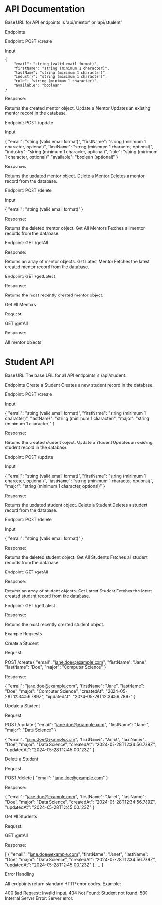 # API Documentation

Base URL for API endpoints is 'api/mentor' or 'api/student'

Endpoints

Endpoint: POST /create

Input:

    {
        "email": "string (valid email format)",
        "firstName": "string (minimum 1 character)",
        "lastName": "string (minimum 1 character)",
        "industry": "string (minimum 1 character)",
        "role": "string (minimum 1 character)",
        "available": "boolean"
    }

Response:

Returns the created mentor object.
Update a Mentor
Updates an existing mentor record in the database.

Endpoint: POST /update

Input:

{
    "email": "string (valid email format)",
    "firstName": "string (minimum 1 character, optional)",
    "lastName": "string (minimum 1 character, optional)",
    "industry": "string (minimum 1 character, optional)",
    "role": "string (minimum 1 character, optional)",
    "available": "boolean (optional)"
}

Response:

Returns the updated mentor object.
Delete a Mentor
Deletes a mentor record from the database.

Endpoint: POST /delete

Input:

{
  "email": "string (valid email format)"
}

Response:

Returns the deleted mentor object.
Get All Mentors
Fetches all mentor records from the database.

Endpoint: GET /getAll

Response:

Returns an array of mentor objects.
Get Latest Mentor
Fetches the latest created mentor record from the database.

Endpoint: GET /getLatest

Response:

Returns the most recently created mentor object.

Get All Mentors

Request:

GET /getAll

Response:

All mentor objects

# Student API

Base URL
The base URL for all API endpoints is /api/student.

Endpoints
Create a Student
Creates a new student record in the database.

Endpoint: POST /create

Input:

{
  "email": "string (valid email format)",
  "firstName": "string (minimum 1 character)",
  "lastName": "string (minimum 1 character)",
  "major": "string (minimum 1 character)"
}

Response:

Returns the created student object.
Update a Student
Updates an existing student record in the database.

Endpoint: POST /update

Input:

{
  "email": "string (valid email format)",
  "firstName": "string (minimum 1 character, optional)",
  "lastName": "string (minimum 1 character, optional)",
  "major": "string (minimum 1 character, optional)"
}

Response:

Returns the updated student object.
Delete a Student
Deletes a student record from the database.

Endpoint: POST /delete

Input:

{
  "email": "string (valid email format)"
}

Response:

Returns the deleted student object.
Get All Students
Fetches all student records from the database.

Endpoint: GET /getAll

Response:

Returns an array of student objects.
Get Latest Student
Fetches the latest created student record from the database.

Endpoint: GET /getLatest

Response:

Returns the most recently created student object.

Example Requests

Create a Student

Request:

POST /create
{
  "email": "jane.doe@example.com",
  "firstName": "Jane",
  "lastName": "Doe",
  "major": "Computer Science"
}

Response:

{
  "email": "jane.doe@example.com",
  "firstName": "Jane",
  "lastName": "Doe",
  "major": "Computer Science",
  "createdAt": "2024-05-28T12:34:56.789Z",
  "updatedAt": "2024-05-28T12:34:56.789Z"
}

Update a Student

Request:

POST /update
{
  "email": "jane.doe@example.com",
  "firstName": "Janet",
  "major": "Data Science"
}

{
  "email": "jane.doe@example.com",
  "firstName": "Janet",
  "lastName": "Doe",
  "major": "Data Science",
  "createdAt": "2024-05-28T12:34:56.789Z",
  "updatedAt": "2024-05-28T12:45:00.123Z"
}

Delete a Student

Request:

POST /delete
{
  "email": "jane.doe@example.com"
}

Response:

{
  "email": "jane.doe@example.com",
  "firstName": "Janet",
  "lastName": "Doe",
  "major": "Data Science",
  "createdAt": "2024-05-28T12:34:56.789Z",
  "updatedAt": "2024-05-28T12:45:00.123Z"
}

Get All Students

Request:

GET /getAll

Response:

[
  {
    "email": "jane.doe@example.com",
    "firstName": "Janet",
    "lastName": "Doe",
    "major": "Data Science",
    "createdAt": "2024-05-28T12:34:56.789Z",
    "updatedAt": "2024-05-28T12:45:00.123Z"
  },
  ...
]


Error Handling

All endpoints return standard HTTP error codes. Example:

400 Bad Request: Invalid input.
404 Not Found: Student not found.
500 Internal Server Error: Server error.



